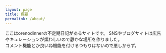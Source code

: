 ```yaml
---
layout: page
title: 概要
permalink: /about/
---
```


ここはorenodinnerの不定期日記があるサイトです。 
SNSやブログサイトは広告やキュレーションが煩わしいので静かな場所を作りました。  
コメント機能とか良いね機能を付けるつもりはないので悪しからず。  

